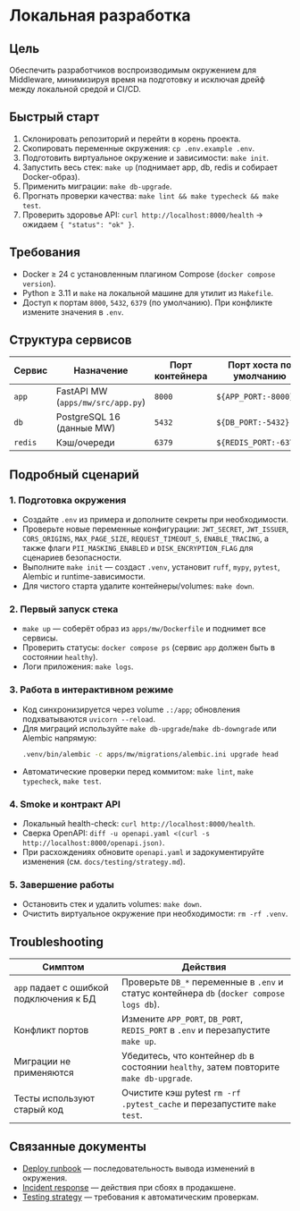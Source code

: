 <!-- docs/runbooks/local_dev.md -->
# Локальная разработка

## Цель
Обеспечить разработчиков воспроизводимым окружением для Middleware, минимизируя время на
подготовку и исключая дрейф между локальной средой и CI/CD.

## Быстрый старт
1. Склонировать репозиторий и перейти в корень проекта.
2. Скопировать переменные окружения: `cp .env.example .env`.
3. Подготовить виртуальное окружение и зависимости: `make init`.
4. Запустить весь стек: `make up` (поднимает app, db, redis и собирает Docker-образ).
5. Применить миграции: `make db-upgrade`.
6. Прогнать проверки качества: `make lint && make typecheck && make test`.
7. Проверить здоровье API: `curl http://localhost:8000/health` → ожидаем `{ "status": "ok" }`.

## Требования
- Docker ≥ 24 c установленным плагином Compose (`docker compose version`).
- Python ≥ 3.11 и `make` на локальной машине для утилит из `Makefile`.
- Доступ к портам `8000`, `5432`, `6379` (по умолчанию). При конфликте измените значения в `.env`.

## Структура сервисов
| Сервис | Назначение | Порт контейнера | Порт хоста по умолчанию |
|--------|------------|------------------|-------------------------|
| `app`  | FastAPI MW (`apps/mw/src/app.py`) | `8000` | `${APP_PORT:-8000}` |
| `db`   | PostgreSQL 16 (данные MW)         | `5432` | `${DB_PORT:-5432}`  |
| `redis`| Кэш/очереди                       | `6379` | `${REDIS_PORT:-6379}` |

## Подробный сценарий
### 1. Подготовка окружения
- Создайте `.env` из примера и дополните секреты при необходимости.
- Проверьте новые переменные конфигурации: `JWT_SECRET`, `JWT_ISSUER`, `CORS_ORIGINS`,
  `MAX_PAGE_SIZE`, `REQUEST_TIMEOUT_S`, `ENABLE_TRACING`, а также флаги
  `PII_MASKING_ENABLED` и `DISK_ENCRYPTION_FLAG` для сценариев безопасности.
- Выполните `make init` — создаст `.venv`, установит `ruff`, `mypy`, `pytest`, Alembic и runtime-зависимости.
- Для чистого старта удалите контейнеры/volumes: `make down`.

### 2. Первый запуск стека
- `make up` — соберёт образ из `apps/mw/Dockerfile` и поднимет все сервисы.
- Проверить статусы: `docker compose ps` (сервис `app` должен быть в состоянии `healthy`).
- Логи приложения: `make logs`.

### 3. Работа в интерактивном режиме
- Код синхронизируется через volume `.:/app`; обновления подхватываются `uvicorn --reload`.
- Для миграций используйте `make db-upgrade`/`make db-downgrade` или Alembic напрямую:
  ```bash
  .venv/bin/alembic -c apps/mw/migrations/alembic.ini upgrade head
  ```
- Автоматические проверки перед коммитом: `make lint`, `make typecheck`, `make test`.

### 4. Smoke и контракт API
- Локальный health-check: `curl http://localhost:8000/health`.
- Сверка OpenAPI: `diff -u openapi.yaml <(curl -s http://localhost:8000/openapi.json)`.
- При расхождениях обновите `openapi.yaml` и задокументируйте изменения (см. `docs/testing/strategy.md`).

### 5. Завершение работы
- Остановить стек и удалить volumes: `make down`.
- Очистить виртуальное окружение при необходимости: `rm -rf .venv`.

## Troubleshooting
| Симптом | Действия |
|---------|----------|
| `app` падает с ошибкой подключения к БД | Проверьте `DB_*` переменные в `.env` и статус контейнера `db` (`docker compose logs db`). |
| Конфликт портов | Измените `APP_PORT`, `DB_PORT`, `REDIS_PORT` в `.env` и перезапустите `make up`. |
| Миграции не применяются | Убедитесь, что контейнер `db` в состоянии `healthy`, затем повторите `make db-upgrade`. |
| Тесты используют старый код | Очистите кэш pytest `rm -rf .pytest_cache` и перезапустите `make test`. |

## Связанные документы
- [Deploy runbook](deploy.md) — последовательность вывода изменений в окружения.
- [Incident response](incidents.md) — действия при сбоях в продакшене.
- [Testing strategy](../testing/strategy.md) — требования к автоматическим проверкам.
